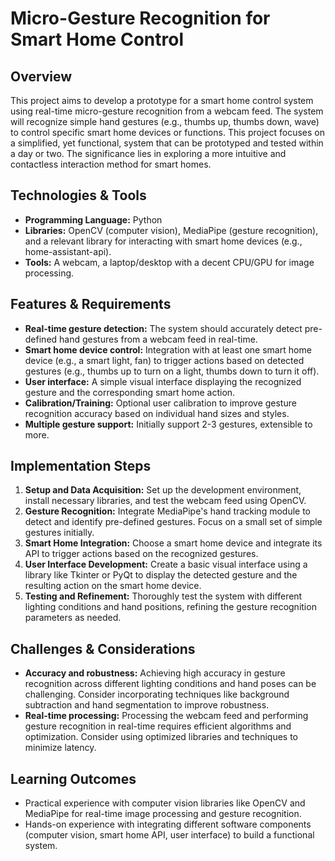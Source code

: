 # Micro-Gesture Recognition for Smart Home Control

## Overview
This project aims to develop a prototype for a smart home control system using real-time micro-gesture recognition from a webcam feed.  The system will recognize simple hand gestures (e.g., thumbs up, thumbs down, wave) to control specific smart home devices or functions. This project focuses on a simplified, yet functional, system that can be prototyped and tested within a day or two. The significance lies in exploring a more intuitive and contactless interaction method for smart homes.

## Technologies & Tools
- **Programming Language:** Python
- **Libraries:** OpenCV (computer vision), MediaPipe (gesture recognition), and a relevant library for interacting with smart home devices (e.g., home-assistant-api).
- **Tools:**  A webcam, a laptop/desktop with a decent CPU/GPU for image processing.

## Features & Requirements
- **Real-time gesture detection:**  The system should accurately detect pre-defined hand gestures from a webcam feed in real-time.
- **Smart home device control:**  Integration with at least one smart home device (e.g., a smart light, fan) to trigger actions based on detected gestures (e.g., thumbs up to turn on a light, thumbs down to turn it off).
- **User interface:** A simple visual interface displaying the recognized gesture and the corresponding smart home action.
- **Calibration/Training:** Optional user calibration to improve gesture recognition accuracy based on individual hand sizes and styles.
- **Multiple gesture support:** Initially support 2-3 gestures, extensible to more.


## Implementation Steps
1. **Setup and Data Acquisition:** Set up the development environment, install necessary libraries, and test the webcam feed using OpenCV.
2. **Gesture Recognition:** Integrate MediaPipe's hand tracking module to detect and identify pre-defined gestures.  Focus on a small set of simple gestures initially.
3. **Smart Home Integration:** Choose a smart home device and integrate its API to trigger actions based on the recognized gestures.
4. **User Interface Development:** Create a basic visual interface using a library like Tkinter or PyQt to display the detected gesture and the resulting action on the smart home device.
5. **Testing and Refinement:** Thoroughly test the system with different lighting conditions and hand positions, refining the gesture recognition parameters as needed.

## Challenges & Considerations
- **Accuracy and robustness:**  Achieving high accuracy in gesture recognition across different lighting conditions and hand poses can be challenging.  Consider incorporating techniques like background subtraction and hand segmentation to improve robustness.
- **Real-time processing:**  Processing the webcam feed and performing gesture recognition in real-time requires efficient algorithms and optimization.  Consider using optimized libraries and techniques to minimize latency.

## Learning Outcomes
- Practical experience with computer vision libraries like OpenCV and MediaPipe for real-time image processing and gesture recognition.
- Hands-on experience with integrating different software components (computer vision, smart home API, user interface) to build a functional system.

